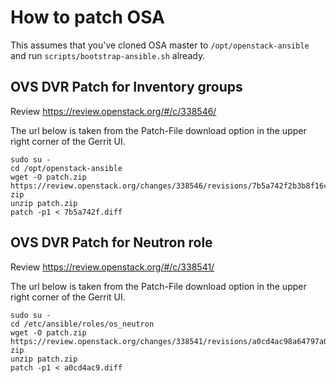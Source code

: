 # How to patch OSA

This assumes that you've cloned OSA master to `/opt/openstack-ansible`
and run `scripts/bootstrap-ansible.sh` already.

## OVS DVR Patch for Inventory groups

Review https://review.openstack.org/#/c/338546/

The url below is taken from the Patch-File download option in the
upper right corner of the Gerrit UI.

```shell
sudo su -
cd /opt/openstack-ansible
wget -O patch.zip https://review.openstack.org/changes/338546/revisions/7b5a742f2b3b8f16ce83c8401c4daaea2a45448c/patch?zip
unzip patch.zip
patch -p1 < 7b5a742f.diff
```

## OVS DVR Patch for Neutron role

Review https://review.openstack.org/#/c/338541/

The url below is taken from the Patch-File download option in the
upper right corner of the Gerrit UI.

```shell
sudo su -
cd /etc/ansible/roles/os_neutron
wget -O patch.zip https://review.openstack.org/changes/338541/revisions/a0cd4ac98a64797a0eeea8772cf9d73b579f6816/patch?zip
unzip patch.zip
patch -p1 < a0cd4ac9.diff
```
